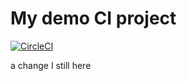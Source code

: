 # My demo CI project

[![CircleCI](https://circleci.com/gh/DaveLiddament/demo-ci.svg?style=svg)](https://circleci.com/gh/DaveLiddament/demo-ci)


a change
I still here
